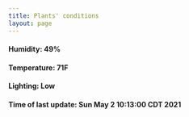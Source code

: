 ```yaml
---
title: Plants' conditions
layout: page
---
```



#### Humidity: 49%
#### Temperature: 71F
#### Lighting: Low
#### Time of last update: Sun May  2 10:13:00 CDT 2021
